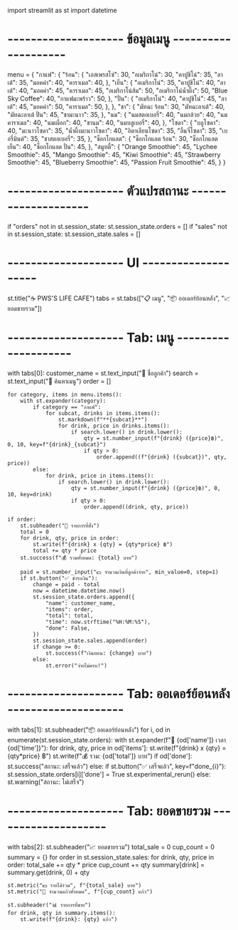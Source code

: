 import streamlit as st
import datetime

# -------------------- ข้อมูลเมนู --------------------
menu = {
    "กาแฟ": {
        "ร้อน": {
            "เอสเพรสโซ่": 30,
            "อเมริกาโน่": 30,
            "คาปูชิโน่": 35,
            "ลาเต้": 35,
            "มอคค่า": 40,
            "คาราเมล": 40,
        },
        "เย็น": {
            "อเมริกาโน่": 35,
            "คาปูชิโน่": 40,
            "ลาเต้": 40,
            "มอคค่า": 45,
            "คาราเมล": 45,
            "อเมริกาโน่ส้ม": 50,
            "อเมริกาโน่น้ำผึ้ง": 50,
            "Blue Sky Coffee": 40,
            "กาแฟมะพร้าว": 50,
        },
        "ปั่น": {
            "อเมริกาโน่": 40,
            "คาปูชิโน่": 45,
            "ลาเต้": 45,
            "มอคค่า": 50,
            "คาราเมล": 50,
        },
    },
    "ชา": {
        "มัทฉะ ร้อน": 30,
        "มัทฉะลาเต้": 40,
        "มัทฉะลาเต้ ปั่น": 45,
        "ชามะนาว": 35,
    },
    "นม": {
        "นมสตอเบอรี่": 40,
        "นมกล้วย": 40,
        "นมคาราเมล": 40,
        "นมเผือก": 40,
        "ชานม": 40,
        "นมบลูเบอรี่": 40,
    },
    "โซดา": {
        "บลูโซดา": 40,
        "มะนาวโซดา": 35,
        "น้ำผึ้งมะนาวโซดา": 40,
        "อิตาเลียนโซดา": 35,
        "ลิ้นจี่โซดา": 35,
        "เบอรี่มินต์": 35,
        "ชาสตอเบอรี่": 35,
    },
    "ช็อกโกแลต": {
        "ช็อกโกแลต ร้อน": 30,
        "ช็อกโกแลต เย็น": 40,
        "ช็อกโกแลต ปั่น": 45,
    },
    "สมูทตี้": {
        "Orange Smoothie": 45,
        "Lychee Smoothie": 45,
        "Mango Smoothie": 45,
        "Kiwi Smoothie": 45,
        "Strawberry Smoothie": 45,
        "Blueberry Smoothie": 45,
        "Passion Fruit Smoothie": 45,
    }
}

# -------------------- ตัวแปรสถานะ --------------------
if "orders" not in st.session_state:
    st.session_state.orders = []
if "sales" not in st.session_state:
    st.session_state.sales = []

# -------------------- UI --------------------
st.title("☕ PWS'S LIFE CAFE")
tabs = st.tabs(["📋 เมนู", "📦 ออเดอร์ย้อนหลัง", "📈 ยอดขายรวม"])

# -------------------- Tab: เมนู --------------------
with tabs[0]:
    customer_name = st.text_input("👤 ชื่อลูกค้า")
    search = st.text_input("🔎 ค้นหาเมนู")
    order = []
    
    for category, items in menu.items():
        with st.expander(category):
            if category == "กาแฟ":
                for subcat, drinks in items.items():
                    st.markdown(f"**{subcat}**")
                    for drink, price in drinks.items():
                        if search.lower() in drink.lower():
                            qty = st.number_input(f"{drink} ({price}฿)", 0, 10, key=f"{drink}_{subcat}")
                            if qty > 0:
                                order.append((f"{drink} ({subcat})", qty, price))
            else:
                for drink, price in items.items():
                    if search.lower() in drink.lower():
                        qty = st.number_input(f"{drink} ({price}฿)", 0, 10, key=drink)
                        if qty > 0:
                            order.append((drink, qty, price))

    if order:
        st.subheader("🧾 รายการที่สั่ง")
        total = 0
        for drink, qty, price in order:
            st.write(f"{drink} x {qty} = {qty*price} ฿")
            total += qty * price
        st.success(f"💰 รวมทั้งหมด: {total} บาท")

        paid = st.number_input("💵 จำนวนเงินที่ลูกค้าจ่าย", min_value=0, step=1)
        if st.button("✅ ชำระเงิน"):
            change = paid - total
            now = datetime.datetime.now()
            st.session_state.orders.append({
                "name": customer_name,
                "items": order,
                "total": total,
                "time": now.strftime("%H:%M:%S"),
                "done": False,
            })
            st.session_state.sales.append(order)
            if change >= 0:
                st.success(f"เงินทอน: {change} บาท")
            else:
                st.error("จ่ายไม่ครบ!")

# -------------------- Tab: ออเดอร์ย้อนหลัง --------------------
with tabs[1]:
    st.subheader("📦 ออเดอร์ย้อนหลัง")
    for i, od in enumerate(st.session_state.orders):
        with st.expander(f"🧾 {od['name']} เวลา {od['time']}"):
            for drink, qty, price in od['items']:
                st.write(f"{drink} x {qty} = {qty*price} ฿")
            st.write(f"💰 รวม: {od['total']} บาท")
            if od['done']:
                st.success("สถานะ: เสร็จแล้ว")
            else:
                if st.button("✅ เสร็จแล้ว", key=f"done_{i}"):
                    st.session_state.orders[i]['done'] = True
                    st.experimental_rerun()
                else:
                    st.warning("สถานะ: ไม่เสร็จ")

# -------------------- Tab: ยอดขายรวม --------------------
with tabs[2]:
    st.subheader("📈 ยอดขายรวม")
    total_sale = 0
    cup_count = 0
    summary = {}
    for order in st.session_state.sales:
        for drink, qty, price in order:
            total_sale += qty * price
            cup_count += qty
            summary[drink] = summary.get(drink, 0) + qty

    st.metric("💵 รายได้รวม", f"{total_sale} บาท")
    st.metric("🥤 จำนวนแก้วทั้งหมด", f"{cup_count} แก้ว")

    st.subheader("📊 รายการที่ขาย")
    for drink, qty in summary.items():
        st.write(f"{drink}: {qty} แก้ว")
